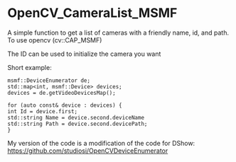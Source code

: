 # OpenCV_CameraList_MSMF

A simple function to get a list of cameras with a friendly name, id, and path.
To use opencv (cv::CAP_MSMF)

The ID can be used to initialize the camera you want

Short example:

```
msmf::DeviceEnumerator de;
std::map<int, msmf::Device> devices;
devices = de.getVideoDevicesMap();

for (auto const& device : devices) {
int Id = device.first;
std::string Name = device.second.deviceName
std::string Path = device.second.devicePath;
}
```
My version of the code is a modification of the code for DShow:
https://github.com/studiosi/OpenCVDeviceEnumerator
